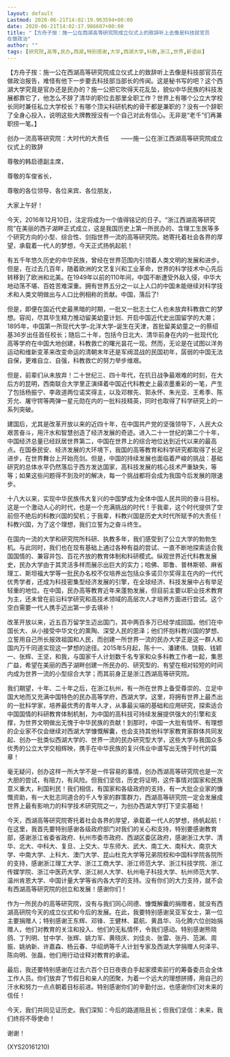```yaml
---
layout: default
Lastmod: 2020-06-21T14:02:19.963594+00:00
date: 2020-06-21T14:02:17.986607+00:00
title: "【方舟子按：施一公在西湖高等研究院成立仪式上的致辞听上去像是科技部官员
在做政治"
author: ""
tags: [研究院,高等,民办,西湖,特别感谢,大学,西湖大学,科教,浙江,世界,新语丝]
---
```


【方舟子按：施一公在西湖高等研究院成立仪式上的致辞听上去像是科技部官员在做政治报告，难怪有他下一步要去科技部当部长的传闻。这是秘书写的吧？这个西湖大学究竟是官办还是民办的？施一公把它吹得天花乱坠，貌似中华民族的科技发展都靠它了，他怎么不辞了清华的职位去那里全职工作？世界上有哪个公立大学校长同时兼任私立大学校长？有哪个顶尖科研机构的骨干都是兼职的？没有一个辞职了全身心投入，说明这些大牌教授没有一个自己对此有信心。无非是“老千”们再兼职捞一笔。】

创办一流高等研究院：大时代的大责任　　——施一公在浙江西湖高等研究院成立仪式上的致辞

尊敬的韩启德副主席，

尊敬的车俊省长，

尊敬的各位领导、各位来宾、各位朋友，

大家上午好！

今天，2016年12月10日，注定将成为一个值得铭记的日子。“浙江西湖高等研究院”在美丽的西子湖畔正式成立，这是我国历史上第一所民办的、含理工生医等多个研究方向的小型、综合性、剑指世界一流的高等研究院。她寄托着社会各界的厚望，承载着一代人的梦想，今天正式扬帆起航！

有五千年悠久历史的中华民族，曾经在世界范围内引领着人类文明的发展和进步。但是，在过去几百年，随着欧洲的文艺复兴和工业革命，世界的科学技术中心先后转移到了欧洲和北美。在1949年以前的110年间，中国不断遭受外敌入侵，中华大地动荡不堪、百姓苦难深重。拥有世界五分之一以上人口的中国未能继续对科学技术和人类文明做出与人口比例相称的贡献。中国，落后了!

但是，即便在国近代史最黑暗的时期，一批又一批志士仁人也未放弃科教救亡的梦想。容闳，尽其毕生精力推动留美幼童计划、开启中国近代史出国留学的大潮；1895年，中国第一所现代大学–北洋大学–诞生在天津，首批留美幼童之一的蔡绍基36岁出任首任校长；随后二十年，包括今日北大、清华前身在内的一批现代化高等学府在中国大地创建，科教救亡的曙光昙花一现。然而，无论是在试图以洋务运动和维新变革来改变命运的清朝末年还是军阀混战的民国初年，孱弱的中国无法自保，更难自立、自强，科教救亡的努力举步维艰。

但是，前辈们从未放弃！二十世纪三、四十年代，在抗日战争最艰难的时刻，在大后方的昆明，西南联合大学里正演绎着中国近代科教史上最浓墨重彩的一笔，产生了包括杨振宁、李政道两位诺奖得主，以及邓稼先、郭永怀、朱光亚、王希季、陈芳允、屠守锷等两弹一星元勋在内的一批科技精英，同时也取得了科学研究上的一系列突破。

建国后，尤其是改革开放以来的近四十年，在中国共产党的坚强领导下，人民大众艰苦奋斗，用汗水和智慧创造了经济发展的奇迹。进入二十一世纪的第二个十年，中国经济总量已经跃居世界第二，中国在世界上的综合地位达到近代以来的最高点。在国泰民安、经济发展的大环境下，我国的高等教育和科学研究都取得了长足进步，在世界舞台上开始亮剑。但是，中国的持续发展也面临着严峻的挑战：基础研究的总体水平仍然落后于西方发达国家，高科技发展的核心技术严重缺失，等等；如果这些问题得不到及时的解决，每一个挑战都将会成为我国今后发展的限速步。

十八大以来，实现中华民族伟大复兴的中国梦成为全体中国人民共同的奋斗目标。这是一个激动人心的时代，也是一个充满挑战的时代！于我辈，这个时代提供了空前但不绝后的科教兴国的契机；于我辈，科教兴国是历史大时代所赋予的大责任！科教兴国，为了这个理想，我们立誓为之奋斗终生。

在国内一流的大学和研究院所科研、执教多年，我们感受到了公立大学的勃勃生机。与此同时，我们也在现有基础上通过各种有益的尝试、一直不断地探索适合我国国情的、兼容并包、百花齐放的教育体制和科研模式。纵观世界近代科教发展史，民办大学由于其灵活多样而展示出巨大的实力；哈佛、耶鲁、普林斯顿、麻省理工、斯坦福大学等一批民办名校不仅培养出包括众多诺贝尔奖得主在内的一代代优秀学者，还成为科技密集型经济发展的引擎，在全球经济、科技发展中占有举足轻重的地位。在中国，民办高等教育近年来蓬勃发展，但目前主要以职业技术教育为主，还未曾在前沿科学研究和高技术领域的高层次人才培养方面进行尝试。这个空白需要一代人携手迈出第一步去填补！

改革开放以来，近五百万留学生迈出国门，其中两百多万已经学成回国。他们在中国长大、从小接受中华文化的熏陶、深受人民的恩泽；他们怀抱科教兴国的梦想、立誓用自己所长报效祖国和人民，而创建一所世界一流的民办大学正是这一群人和国内万千同道实现这一梦想的途径。2015年5月起，陈十一、潘建伟、饶毅、钱颖一、张辉、王坚，和我，与国家千人计划数千名专家和众多科教工作者一起，集思广益，希望在美丽的西子湖畔创建一所民办的、研究型的、有望在相对较短的时间内成为世界一流的小型综合大学；而其前身正是浙江西湖高等研究院。

我们期望，十年、二十年之后，在浙江杭州，有一所在世界上备受尊崇的、立足中国大地而又充满中国特色的民办高等学府，西湖大学。这里，将拥有世界上最杰出的一批科学家，培养最优秀的青年人才，从事最尖端的基础和应用研究，探索适合中国国情的科研教育体制机制，为中国的高科技可持续发展提供强大的引擎和支撑，为世界文明做出无愧于中华民族的贡献！到那时，中国一大批有情怀、有理想的企业家不仅会继续对西湖大学慷慨解囊，也会支持其他科学家教育家群体共同发起、创办一批类似西湖大学的、世界一流的民办研究型大学，这些大学与我国众多优秀的公立大学交相辉映，携手在中华民族的复兴伟业中谱写出无愧于时代的篇章！

毫无疑问，创办这样一所大学不是一件容易的事情，创办西湖高等研究院也是一次大胆的尝试，有阻力，有风险。但我们坚信，历史将证明，这件事情对国家和民族意义重大，利国利民！我们相信，有国家和各级政府的支持，有一大批企业家的慷慨资助，有一大批志同道合的千人专家的群策群力，西湖高等研究院一定会发展成世界上最有影响力的科学技术研究院之一，为创办西湖大学打下坚实基础！

今天，西湖高等研究院寄托着社会各界的厚望，承载着一代人的梦想，扬帆起航！在这里，我首先要特别感谢各级政府部门对我们的关心和支持，特别要感谢教育部，感谢浙江省委省政府、杭州市委市政府、西湖区委区政府，感谢浙江大学、清华、北大、中科大、复旦、上交大、华东师大、武大、南工大、南科大、南京大学、中南大学、上科大、澳门大学、昆山杜克大学等兄弟院校和中国科学院各院所的支持，感谢浙江理工大学、浙江工商大学、浙江师范大学、浙江科技学院、浙江传媒学院、浙江中医药大学、浙江树人大学、杭州电子科技大学、杭州师范大学、温州肯恩大学、中国计量大学等省内各大学的支持。没有你们的大力支持，就不会有西湖高等研究院的创立和发展！感谢你们！

作为一所民办的高等研究院，没有与我们同心同德、慷慨解囊的捐赠者，就没有西湖高研院今天的成立仪式和今后的发展。在此，我要特别感谢吴亚军女士，第一位主要捐赠人；特别感谢王东辉、邓锋、王健林、葛航、黄昌华、马化腾六位创始捐赠人，他们对教育的关注和投入、他们的无私情怀，令我们感动。特别感谢熊晓鸽、丁列明、甘中学、张辉、姚力军、黄晓庆、刘佳炎、张雷、张丹、范渊、周振、姚纳新、许嘉森、杨云春、华绍炳等千人计划专家及西湖大学捐赠人何泽平、陈向明、张磊，他们用行动诠释对教育的承诺。

最后，我还要特别感谢在过去六百个日日夜夜白手起家摸索前行的筹备委员会全体工作人员。你们放弃了节假日和亲人的团聚，为着一个远大的理想拼搏，用自己的汗水和努力一点点朝着目标前进。特别感谢你们的辛勤付出，也感谢你们对未来的信任！

今天，我们共同见证历史。我们深知：今后的路道阻且长；但我们坚信：未来，我们终将不辱使命！

谢谢！

(XYS20161210)

